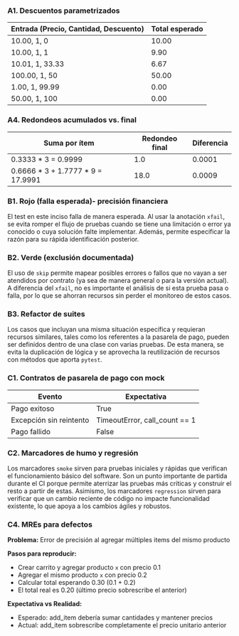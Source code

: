 ### A1. Descuentos parametrizados

| Entrada (Precio, Cantidad, Descuento) | Total esperado |
| ------------------------------------- | -------------- |
| 10.00, 1, 0                           | 10.00          |
| 10.00, 1, 1                           | 9.90           |
| 10.01, 1, 33.33                       | 6.67           |
| 100.00, 1, 50                         | 50.00          |
| 1.00, 1, 99.99                        | 0.00           |
| 50.00, 1, 100                         | 0.00           |

### A4. Redondeos acumulados vs. final

| Suma por ítem                       | Redondeo final | Diferencia |
| ----------------------------------- | -------------- | ---------- |
| 0.3333 \* 3 = 0.9999                | 1.0            | 0.0001     |
| 0.6666 \* 3 + 1.7777 \* 9 = 17.9991 | 18.0           | 0.0009     |

### B1. Rojo (falla esperada)- precisión financiera

El test en este inciso falla de manera esperada. Al usar la anotación `xfail`, se evita romper el flujo de pruebas cuando se tiene una limitación o error ya conocido o cuya solución falte implementar. Además, permite especificar la razón para su rápida identificación posterior.

### B2. Verde (exclusión documentada)

El uso de `skip` permite mapear posibles errores o fallos que no vayan a ser atendidos por contrato (ya sea de manera general o para la versión actual). A diferencia del `xfail`, no es importante el análisis de si esta prueba pasa o falla, por lo que se ahorran recursos sin perder el monitoreo de estos casos.

### B3. Refactor de suites

Los casos que incluyan una misma situación específica y requieran recursos similares, tales como los referentes a la pasarela de pago, pueden ser definidos dentro de una clase con varias pruebas. De esta manera, se evita la duplicación de lógica y se aprovecha la reutilización de recursos con métodos que aporta `pytest`.

### C1. Contratos de pasarela de pago con mock

| Evento                  | Expectativa                   |
| ----------------------- | ----------------------------- |
| Pago exitoso            | True                          |
| Excepción sin reintento | TimeoutError, call_count == 1 |
| Pago fallido            | False                         |

### C2. Marcadores de humo y regresión

Los marcadores `smoke` sirven para pruebas iniciales y rápidas que verifican el funcionamiento básico del software. Son un punto importante de partida durante el CI porque permite aterrizar las pruebas más críticas y construir el resto a partir de estas. Asimismo, los marcadores `regression` sirven para verificar que un cambio reciente de código no impacte funcionalidad existente, lo que apoya a los cambios ágiles y robustos.

### C4. MREs para defectos

**Problema:** Error de precisión al agregar múltiples items del mismo producto

**Pasos para reproducir:**

-   Crear carrito y agregar producto `x` con precio 0.1
-   Agregar el mismo producto `x` con precio 0.2
-   Calcular total esperando 0.30 (0.1 + 0.2)
-   El total real es 0.20 (último precio sobrescribe el anterior)

**Expectativa vs Realidad:**

-   Esperado: add_item debería sumar cantidades y mantener precios
-   Actual: add_item sobrescribe completamente el precio unitario anterior
